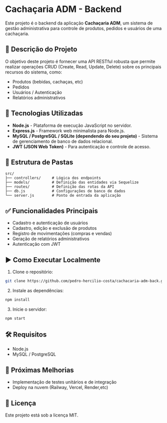 
# Cachaçaria ADM - Backend

Este projeto é o backend da aplicação **Cachaçaria ADM**, um sistema de gestão administrativa para controle de produtos, pedidos e usuários de uma cachaçaria.

## 📝 Descrição do Projeto

O objetivo deste projeto é fornecer uma API RESTful robusta que permite realizar operações CRUD (Create, Read, Update, Delete) sobre os principais recursos do sistema, como:

- Produtos (bebidas, cachaças, etc)
- Pedidos
- Usuários / Autenticação
- Relatórios administrativos

## 🚀 Tecnologias Utilizadas

- **Node.js** - Plataforma de execução JavaScript no servidor.
- **Express.js** - Framework web minimalista para Node.js.
- **MySQL / PostgreSQL / SQLite (dependendo do seu projeto)** - Sistema de gerenciamento de banco de dados relacional.
- **JWT (JSON Web Token)** - Para autenticação e controle de acesso.

## 📂 Estrutura de Pastas

```
src/
├── controllers/     # Lógica dos endpoints
├── models/          # Definição das entidades via Sequelize
├── routes/          # Definição das rotas da API
├── db.js            # Configurações de banco de dados
└── server.js        # Ponto de entrada da aplicação
```

## ✅ Funcionalidades Principais

- Cadastro e autenticação de usuários
- Cadastro, edição e exclusão de produtos
- Registro de movimentações (compras e vendas)
- Geração de relatórios administrativos
- Autenticação com JWT

## ▶️ Como Executar Localmente

1. Clone o repositório:

```bash
git clone https://github.com/pedro-hercilio-costa/cachacaria-adm-back.git
```

2. Instale as dependências:

```bash
npm install
```

3. Inicie o servidor:

```bash
npm start
```

## 🛠️ Requisitos

- Node.js
- MySQL / PostgreSQL

## 📌 Próximas Melhorias

- Implementação de testes unitários e de integração
- Deploy na nuvem (Railway, Vercel, Render,etc)

## 📄 Licença

Este projeto está sob a licença MIT.

